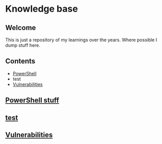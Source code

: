 <!-- This is a comment -->

# Knowledge base
## Welcome
This is just a repository of my learnings over the years. Where possible I dump stuff here.

## Contents
- [PowerShell](https://github.com/notdansls/KB/blob/main/README.md#powershell-stuff)
- test
- [Vulnerabilities](https://github.com/notdansls/KB/blob/main/README.md#vulnerabilities)

## [PowerShell stuff](powershell/index.md)
## [test](test.md)
## [Vulnerabilities](vulnerabilities/index.md)



